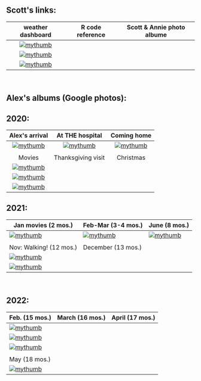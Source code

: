 <br>

## Scott's links:

| weather dashboard | R code reference | Scott & Annie photo albume  |
|:--------------:|:---------:|:--------------:|
| [![mythumb](assets/weather%20icon.png "Weather dashboard")](docs/SRM_weather7.html)|
[![mythumb](assets/code.png "SRM code")](docs/SRM_code.html)|
[![mythumb](images/Scott%20n%20Annie%20thm.jpg "Scott & Annie 2020")](https://photos.app.goo.gl/Lyh4CcWdFuuiufuv5)|

<br>

## Alex's albums (Google photos):

## 2020:

| Alex's arrival |   At THE hospital    | Coming home  |
|:-----------------:|:----------------:|:------------------:|
| [![mythumb](images/introducing-alex-galen-marion_thm.jpg "Birthday")](https://photos.app.goo.gl/UsbqoToZ5JBLwnLX9) |   [![mythumb](images/hospital_thm.jpg "At the hospital")](https://photos.app.goo.gl/Msw5y5udBryZNi338)   |   [![mythumb](images/coming%20home%202%20thm.jpg "Coming home")](https://photos.app.goo.gl/KvWUrYm67uxNgAHp7) |  
|   |   |   |  
| Movies | Thanksgiving visit | Christmas |
| [![mythumb](images/movies_thm.jpg "Movies")](https://photos.app.goo.gl/4mnHxyz3WaqjsbZn9)|  
[![mythumb](images/thanskgiving%20thm.jpg "Thanksgiving")](https://photos.app.goo.gl/9DxJhFJFUpnhJAe86)|  
[![mythumb](images/christmas%20thm2.jpg "First Christmas")](https://photos.app.goo.gl/rDrpdgzfQ8Rj3SrD6)|  

## 2021:

| Jan movies (2 mos.) | Feb-Mar (3-4 mos.)| June (8 mos.) |  
|------------------|-----------------|--------------------|  
| [![mythumb](images/Jan%20movies%20thm.jpg "Movies from Jan 2021")](https://photos.app.goo.gl/Li67ZVJuo2Hgy5Gn6) |   [![mythumb](images/3-4%20mos%20thm.jpg "3-4 mos")](https://photos.app.goo.gl/snuXCZF9zKHdtegE9) |   [![mythumb](images/pre-crawling%20thm.jpg "last of the pre-crawling era")](https://photos.app.goo.gl/a3Ltsy1xZ3wZJPWH9) |   
|   |   |   |
| Nov: Walking! (12 mos.) | December (13 mos.) |   |  
|[![mythumb](images/walking%20thm.jpg "Walking!!")](https://photos.app.goo.gl/SK3Sv5So67rF2tHn7) |  
[![mythumb](images/snow_21_%20_thm.jpg "Christmas etc.")](https://photos.app.goo.gl/AV1g4iXsNHVq6JyH9) |   |  

<br>

## 2022:

| Feb. (15 mos.) | March (16 mos.) | April (17 mos.) |
|---|---|---|
| [![mythumb](images/Feb_22_thm.jpg "Feb 2022")](https://photos.app.goo.gl/CezHX9BcY8BuRn1M9) |   
[![mythumb](images/March_22_thm.jpg "March 2022")](https://photos.app.goo.gl/Qw4DHUQhB8cQ34Qp9) |  
[![mythumb](images/Apr_22_thm.jpg "April 2022")](https://photos.app.goo.gl/6VsoFErA5ABAhpYe9) |  
|   |   |   |
|May (18 mos.) |   |   |  
| [![mythumb](images/May_22_thm.jpg "May 2022")](https://photos.app.goo.gl/6VsoFErA5ABAhpYe9) |   |   |  

<br><br><br><br>
